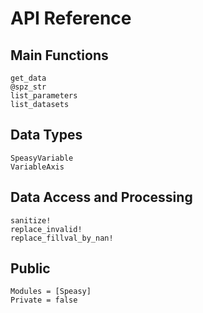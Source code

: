 # API Reference

## Main Functions

```@docs; canonical=false
get_data
@spz_str
list_parameters
list_datasets
```

## Data Types

```@docs; canonical=false
SpeasyVariable
VariableAxis
```

## Data Access and Processing

```@docs; canonical=false
sanitize!
replace_invalid!
replace_fillval_by_nan!
```

## Public

```@autodocs
Modules = [Speasy]
Private = false
```